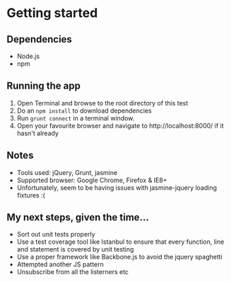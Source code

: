 # Getting started

## Dependencies
* Node.js
* npm

## Running the app

1. Open Terminal and browse to the root directory of this test
2. Do an `npm install` to download dependencies
3. Run `grunt connect` in a terminal window.
4. Open your favourite browser and navigate to http://localhost:8000/ if it hasn't already

## Notes
* Tools used: jQuery, Grunt, jasmine
* Supported browser: Google Chrome, Firefox & IE8+
* Unfortunately, seem to be having issues with jasmine-jquery loading fixtures :(

## My next steps, given the time...

* Sort out unit tests properly
* Use a test coverage tool like Istanbul to ensure that every function, line and statement is covered by unit testing
* Use a proper framework like  Backbone.js to avoid the jquery spaghetti
* Attempted another JS pattern
* Unsubscribe from all the listerners etc